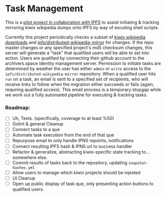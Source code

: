 # Task Management

This is a [pilot project in collaboration with IPFS](https://github.com/ipfs/distributed-wikipedia-mirror/issues/8) to assist initiating & tracking mirroring kiwix wikipedia dumps onto IPFS by way of excuting shell scripts.

Currently this project periodically checks a subset of [kiwix wikipedia downloads](http://wiki.kiwix.org/wiki/Content_in_all_languages) and [ipfs/distributed-wikipedia-mirror](https://github.com/ipfs/distributed-wikipedia-mirror) for changes. If the repo master changes or any specified project's md5 checksum changes, this server will generate a "task" that qualified users will be able to set into action. Users are qualified by connecting their github account to the archivers.space identity management server. Permission to initiate tasks are determined by weather the user has either `admin` or `write` access to the `ipfs/distributed-wikipedia-mirror` repository. When a qualified user hits `run` on a task, an email is sent to a specified set of recipients, who will receive links to follow when the migration either succeeds or fails (again, requiring qualified access). This email process is a temporary stopgap while we work out a fully automated pipeline for executing & tracking tasks.

### Roadmap:
* [ ] Uh, Tests. (specifically, coverage to at least %50)
* [ ] Golint & general Cleanup
* [ ] Connect tasks to a que
* [ ] Automate task execution from the end of that que
* [ ] Repurpose email to only handle IPNS repoints, notifications
* [ ] Connect resulting IPFS hash & IPNS url to success handler
* [ ] Refactor & generalize, abstracting kiwix-specific state tracking to... somewhere else.
* [ ] Commit results of tasks back to the repository, updating `snapshot-hashes.yml`
* [ ] Allow users to manage which kiwix projects should be injested
* [ ] UI Cleanup
* [ ] Open up public display of task que, only presenting action buttons to qualified users.